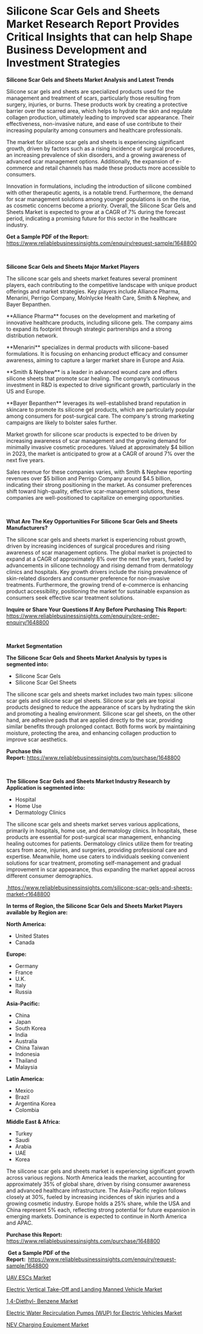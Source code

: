 <p><h1>Silicone Scar Gels and Sheets Market Research Report Provides Critical Insights that can help Shape Business Development and Investment Strategies</h1></p><p><strong>Silicone Scar Gels and Sheets Market Analysis and Latest Trends</strong></p>
<p><p>Silicone scar gels and sheets are specialized products used for the management and treatment of scars, particularly those resulting from surgery, injuries, or burns. These products work by creating a protective barrier over the scarred area, which helps to hydrate the skin and regulate collagen production, ultimately leading to improved scar appearance. Their effectiveness, non-invasive nature, and ease of use contribute to their increasing popularity among consumers and healthcare professionals.</p><p>The market for silicone scar gels and sheets is experiencing significant growth, driven by factors such as a rising incidence of surgical procedures, an increasing prevalence of skin disorders, and a growing awareness of advanced scar management options. Additionally, the expansion of e-commerce and retail channels has made these products more accessible to consumers. </p><p>Innovation in formulations, including the introduction of silicone combined with other therapeutic agents, is a notable trend. Furthermore, the demand for scar management solutions among younger populations is on the rise, as cosmetic concerns become a priority. Overall, the Silicone Scar Gels and Sheets Market is expected to grow at a CAGR of 7% during the forecast period, indicating a promising future for this sector in the healthcare industry.</p></p>
<p><strong>Get a Sample PDF of the Report:&nbsp;</strong> <a href="https://www.reliablebusinessinsights.com/enquiry/request-sample/1648800?utm_campaign=97&utm_medium=2&utm_source=Github&utm_content=ia&utm_term=15102024&utm_id=silicone-scar-gels-and-sheets">https://www.reliablebusinessinsights.com/enquiry/request-sample/1648800</a></p>
<p>&nbsp;</p>
<p><strong>Silicone Scar Gels and Sheets Major Market Players</strong></p>
<p><p>The silicone scar gels and sheets market features several prominent players, each contributing to the competitive landscape with unique product offerings and market strategies. Key players include Alliance Pharma, Menarini, Perrigo Company, Molnlycke Health Care, Smith & Nephew, and Bayer Bepanthen.</p><p>**Alliance Pharma** focuses on the development and marketing of innovative healthcare products, including silicone gels. The company aims to expand its footprint through strategic partnerships and a strong distribution network.</p><p>**Menarini** specializes in dermal products with silicone-based formulations. It is focusing on enhancing product efficacy and consumer awareness, aiming to capture a larger market share in Europe and Asia.</p><p>**Smith & Nephew** is a leader in advanced wound care and offers silicone sheets that promote scar healing. The company’s continuous investment in R&D is expected to drive significant growth, particularly in the US and Europe.</p><p>**Bayer Bepanthen** leverages its well-established brand reputation in skincare to promote its silicone gel products, which are particularly popular among consumers for post-surgical care. The company's strong marketing campaigns are likely to bolster sales further.</p><p>Market growth for silicone scar products is expected to be driven by increasing awareness of scar management and the growing demand for minimally invasive cosmetic procedures. Valued at approximately $4 billion in 2023, the market is anticipated to grow at a CAGR of around 7% over the next five years.</p><p>Sales revenue for these companies varies, with Smith & Nephew reporting revenues over $5 billion and Perrigo Company around $4.5 billion, indicating their strong positioning in the market. As consumer preferences shift toward high-quality, effective scar-management solutions, these companies are well-positioned to capitalize on emerging opportunities.</p></p>
<p>&nbsp;</p>
<p><strong>What Are The Key Opportunities For Silicone Scar Gels and Sheets Manufacturers?</strong></p>
<p><p>The silicone scar gels and sheets market is experiencing robust growth, driven by increasing incidences of surgical procedures and rising awareness of scar management options. The global market is projected to expand at a CAGR of approximately 8% over the next five years, fueled by advancements in silicone technology and rising demand from dermatology clinics and hospitals. Key growth drivers include the rising prevalence of skin-related disorders and consumer preference for non-invasive treatments. Furthermore, the growing trend of e-commerce is enhancing product accessibility, positioning the market for sustainable expansion as consumers seek effective scar treatment solutions.</p></p>
<p><strong>Inquire or Share Your Questions If Any Before Purchasing This Report:</strong> <a href="https://www.reliablebusinessinsights.com/enquiry/pre-order-enquiry/1648800?utm_campaign=97&utm_medium=2&utm_source=Github&utm_content=ia&utm_term=15102024&utm_id=silicone-scar-gels-and-sheets">https://www.reliablebusinessinsights.com/enquiry/pre-order-enquiry/1648800</a></p>
<p>&nbsp;</p>
<p><strong>Market Segmentation</strong></p>
<p><strong>The Silicone Scar Gels and Sheets Market Analysis by types is segmented into:</strong></p>
<p><ul><li>Silicone Scar Gels</li><li>Silicone Scar Gel Sheets</li></ul></p>
<p><p>The silicone scar gels and sheets market includes two main types: silicone scar gels and silicone scar gel sheets. Silicone scar gels are topical products designed to reduce the appearance of scars by hydrating the skin and promoting a healing environment. Silicone scar gel sheets, on the other hand, are adhesive pads that are applied directly to the scar, providing similar benefits through prolonged contact. Both forms work by maintaining moisture, protecting the area, and enhancing collagen production to improve scar aesthetics.</p></p>
<p><strong>Purchase this Report:&nbsp;</strong><a href="https://www.reliablebusinessinsights.com/purchase/1648800?utm_campaign=97&utm_medium=2&utm_source=Github&utm_content=ia&utm_term=15102024&utm_id=silicone-scar-gels-and-sheets">https://www.reliablebusinessinsights.com/purchase/1648800</a></p>
<p>&nbsp;</p>
<p><strong>The Silicone Scar Gels and Sheets Market Industry Research by Application is segmented into:</strong></p>
<p><ul><li>Hospital</li><li>Home Use</li><li>Dermatology Clinics</li></ul></p>
<p><p>The silicone scar gels and sheets market serves various applications, primarily in hospitals, home use, and dermatology clinics. In hospitals, these products are essential for post-surgical scar management, enhancing healing outcomes for patients. Dermatology clinics utilize them for treating scars from acne, injuries, and surgeries, providing professional care and expertise. Meanwhile, home use caters to individuals seeking convenient solutions for scar treatment, promoting self-management and gradual improvement in scar appearance, thus expanding the market appeal across different consumer demographics.</p></p>
<p><a href="https://www.reliablebusinessinsights.com/silicone-scar-gels-and-sheets-market-r1648800?utm_campaign=97&utm_medium=2&utm_source=Github&utm_content=ia&utm_term=15102024&utm_id=silicone-scar-gels-and-sheets">&nbsp;https://www.reliablebusinessinsights.com/silicone-scar-gels-and-sheets-market-r1648800</a></p>
<p><strong>In terms of Region, the Silicone Scar Gels and Sheets Market Players available by Region are:</strong></p>
<p>
    <p> <strong> North America: </strong>
        <ul>
            <li>United States</li>
            <li>Canada</li>
        </ul>
        </p> 
    <p> <strong> Europe: </strong>
        <ul>
            <li>Germany</li>
            <li>France</li>
            <li>U.K.</li>
            <li>Italy</li>
            <li>Russia</li>
        </ul>
        </p> 
    <p> <strong> Asia-Pacific: </strong>
        <ul>
            <li>China</li>
            <li>Japan</li>
            <li>South Korea</li>
            <li>India</li>
            <li>Australia</li>
            <li>China Taiwan</li>
            <li>Indonesia</li>
            <li>Thailand</li>
            <li>Malaysia</li>
        </ul>
        </p> 
    <p> <strong> Latin America: </strong>
        <ul>
            <li>Mexico</li>
            <li>Brazil</li>
            <li>Argentina Korea</li>
            <li>Colombia</li>
        </ul>
        </p> 
    <p> <strong> Middle East & Africa: </strong>
        <ul>
            <li>Turkey</li>
            <li>Saudi</li>
            <li>Arabia</li>
            <li>UAE</li>
            <li>Korea</li>
        </ul>
    </p>
    </p>
<p><p>The silicone scar gels and sheets market is experiencing significant growth across various regions. North America leads the market, accounting for approximately 35% of global share, driven by rising consumer awareness and advanced healthcare infrastructure. The Asia-Pacific region follows closely at 30%, fueled by increasing incidences of skin injuries and a growing cosmetic industry. Europe holds a 25% share, while the USA and China represent 5% each, reflecting strong potential for future expansion in emerging markets. Dominance is expected to continue in North America and APAC.</p></p>
<p><strong>Purchase this Report: </strong><a href="https://www.reliablebusinessinsights.com/purchase/1648800?utm_campaign=97&utm_medium=2&utm_source=Github&utm_content=ia&utm_term=15102024&utm_id=silicone-scar-gels-and-sheets">https://www.reliablebusinessinsights.com/purchase/1648800</a></p>
<p>&nbsp;<strong>Get a Sample PDF of the Report:&nbsp;&nbsp;</strong><a href="https://www.reliablebusinessinsights.com/enquiry/request-sample/1648800?utm_campaign=97&utm_medium=2&utm_source=Github&utm_content=ia&utm_term=15102024&utm_id=silicone-scar-gels-and-sheets">https://www.reliablebusinessinsights.com/enquiry/request-sample/1648800</a></p>
<p><strong></strong></p>
<p><p><a href="https://github.com/michaelhall412/Market-Research-Report-List-1/blob/main/uav-escs-market.md?utm_campaign=97&utm_medium=2&utm_source=Github&utm_content=ia&utm_term=15102024&utm_id=silicone-scar-gels-and-sheets">UAV ESCs Market</a></p><p><a href="https://github.com/aiko92han/Market-Research-Report-List-1/blob/main/electric-vertical-take-off-and-landing-manned-vehicle-market.md?utm_campaign=97&utm_medium=2&utm_source=Github&utm_content=ia&utm_term=15102024&utm_id=silicone-scar-gels-and-sheets">Electric Vertical Take-Off and Landing Manned Vehicle Market</a></p><p><a href="https://www.linkedin.com/pulse/14-diethyl-benzene-market-segmentation-geographical-regions-t6x1c?trk=public_post_embed_feed-article-content&utm_campaign=97&utm_medium=2&utm_source=Github&utm_content=ia&utm_term=15102024&utm_id=silicone-scar-gels-and-sheets">1,4-Diethyl- Benzene Market</a></p><p><a href="https://www.linkedin.com/pulse/global-electric-water-recirculation-pumps-wup-vehicles-7untc?trk=public_post_embed_feed-article-content&utm_campaign=97&utm_medium=2&utm_source=Github&utm_content=ia&utm_term=15102024&utm_id=silicone-scar-gels-and-sheets">Electric Water Recirculation Pumps (WUP) for Electric Vehicles Market</a></p><p><a href="https://www.linkedin.com/pulse/nev-charging-equipment-market-global-insights-sales-trends-l7jgc?trk=public_post_embed_feed-article-content&utm_campaign=97&utm_medium=2&utm_source=Github&utm_content=ia&utm_term=15102024&utm_id=silicone-scar-gels-and-sheets">NEV Charging Equipment Market</a></p></p>